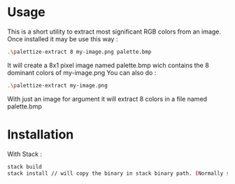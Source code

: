 # Usage
This is a short utility to extract most significant RGB colors from an image.
Once installed it may be use this way :
``` bash
.\palettize-extract 8 my-image.png palette.bmp
```
It will create a 8x1 pixel image named palette.bmp wich contains the 8 dominant colors of my-image.png
You can also do :
``` bash
.\palettize-extract my-image.png
```
With just an image for argument it will extract 8 colors in a file named palette.bmp

# Installation
With Stack :
``` bash
stack build
stack install // will copy the binary in stack binary path. (Normally somewhere like ~/.local/bin)
```
